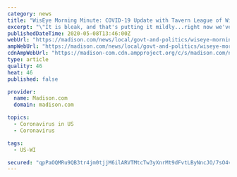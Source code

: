 ```yaml
---
category: news
title: "WisEye Morning Minute: COVID-19 Update with Tavern League of Wisconsin Executive Director"
excerpt: "\"It is bleak, and that's putting it mildly...right now we've seen a trickle of businesses close up with the April closing,\" Pete Madland, executive director of the Tavern League of"
publishedDateTime: 2020-05-08T13:46:00Z
webUrl: "https://madison.com/news/local/govt-and-politics/wiseye-morning-minute-covid-19-update-with-tavern-league-of-wisconsin-executive-director/video_ea50648b-74b1-5a55-a681-b011a88f9c6d.html"
ampWebUrl: "https://madison.com/news/local/govt-and-politics/wiseye-morning-minute-covid-19-update-with-tavern-league-of-wisconsin-executive-director/video_ea50648b-74b1-5a55-a681-b011a88f9c6d.amp.html"
cdnAmpWebUrl: "https://madison-com.cdn.ampproject.org/c/s/madison.com/news/local/govt-and-politics/wiseye-morning-minute-covid-19-update-with-tavern-league-of-wisconsin-executive-director/video_ea50648b-74b1-5a55-a681-b011a88f9c6d.amp.html"
type: article
quality: 46
heat: 46
published: false

provider:
  name: Madison.com
  domain: madison.com

topics:
  - Coronavirus in US
  - Coronavirus

tags:
  - US-WI

secured: "qpPaOQMRu9QB3tr4jm0tjjM6ilARVTMtcTw3yXnrMt9dFvtLByNncJO/7sO4vqGPXp2H2oxs157CFmH1liUqEvwcQpQYuab5aVv1Qy3E0WTG4q6ibRKY7vmXE8KJzwZHm9Aa3mMS8wenUPDKMVlHMUbejP9WKnICpq1m7PITW5cXUT3sJvCm/Pfk8gWNq8jWFGgwmUnPn8fdlp68HPkqmXXMOg2A/FX0X5uPECMx1aljKl2paDBrBbjVaoOeKTTH5VbeGnQv6lLy1GrLpLH7E52ArXjRdcCn9r4f3+W7gHeZ12rkcwdkkjAuqH+Y+oipNvGlcMUecz54FB2i4EqiFKuOOjUcmobloc5rme6hJ2ZsrDoV0vsLsqr1DBl1AOH2P9lfCuBqRwDRuwFQ/oAY6eyBue0rnoMLzAYSq3gS+mwj92/AIMddL55sCmwEtkg21kAW+HTJJY5v+BvUEYmOZzLxh3atbDEqr7UauqKh/rA=;xkSjlPdreMdROF3BaOP5ew=="
---
```


